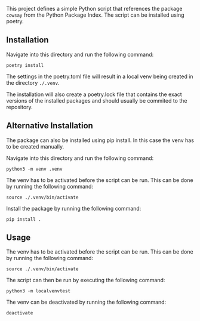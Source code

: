 This project defines a simple Python script that references the package `cowsay` from the Python Package Index.
The script can be installed using poetry.

## Installation

Navigate into this directory and run the following command:
```
poetry install
```
The settings in the poetry.toml file will result in a local venv being created in the directory `./.venv`.

The installation will also create a poetry.lock file that contains the exact versions of the installed packages and should usually be commited to the repository.

## Alternative Installation

The package can also be installed using pip install.
In this case the venv has to be created manually.

Navigate into this directory and run the following command:
```
python3 -m venv .venv
```

The venv has to be activated before the script can be run. This can be done by running the following command:
```
source ./.venv/bin/activate
```

Install the package by running the following command:
```
pip install .
```

## Usage

The venv has to be activated before the script can be run. This can be done by running the following command:
```
source ./.venv/bin/activate
```

The script can then be run by executing the following command:
```
python3 -m localvenvtest
```

The venv can be deactivated by running the following command:
```
deactivate
```